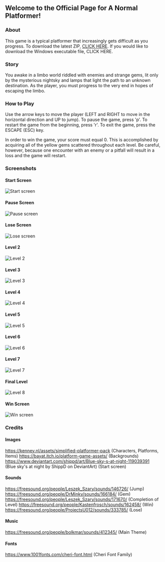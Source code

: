 ## Welcome to the Official Page for A Normal Platformer!

### About
This game is a typical platformer that increasingly gets difficult as you progress. To download the latest ZIP, [CLICK HERE](https://github.com/ChrisRod622922/a-normal-platformer/archive/master.zip). If you would like to download the Windows executable file, CLICK HERE.

### Story
You awake in a limbo world riddled with enemies and strange gems, lit only by the mysterious nightsky and lamps that light the path to an unknown destination. As the player, you must progress to the very end in hopes of escaping the limbo.

### How to Play
Use the arrow keys to move the player (LEFT and RIGHT to move in the horizontal direction and UP to jump). To pause the game, press 'p'. To restart the game from the beginning, press 'r'. To exit the game, press the ESCAPE (ESC) key.

In order to win the game, your score must equal 0. This is accomplished by acquiring all of the yellow gems scattered throughout each level. Be careful, however, because one encounter with an enemy or a pitfall will result in a loss and the game will restart.

### Screenshots

#### Start Screen
![Start screen](/assets/images/screenshots/s1.png)

#### Pause Screen
![Pause screen](/assets/images/screenshots/s2.png)

#### Lose Screen
![Lose screen](/assets/images/screenshots/s3.png)

#### Level 2
![Level 2](/assets/images/screenshots/s4.png)

#### Level 3
![Level 3](/assets/images/screenshots/s5.png)

#### Level 4
![Level 4](/assets/images/screenshots/s6.png)

#### Level 5
![Level 5](/assets/images/screenshots/s7.png)

#### Level 6
![Level 6](/assets/images/screenshots/s8.png)

#### Level 7
![Level 7](/assets/images/screenshots/s9.png)

#### Final Level
![Level 8](/assets/images/screenshots/s10.png)

#### Win Screen
![Win screen](/assets/images/screenshots/s11.png)

### Credits

#### Images
https://kenney.nl/assets/simplified-platformer-pack (Characters, Platforms, Items)
https://bayat.itch.io/platform-game-assets/ (Backgrounds)
https://www.deviantart.com/shippd/art/Blue-sky-s-at-night-119039391 (Blue sky's at night by ShippD on DeviantArt) (Start screen)

#### Sounds
https://freesound.org/people/Leszek_Szary/sounds/146726/ (Jump)
https://freesound.org/people/DrMinky/sounds/166184/ (Gem)
https://freesound.org/people/Leszek_Szary/sounds/171670/ (Completion of Level)
https://freesound.org/people/Kastenfrosch/sounds/162458/ (Win)
https://freesound.org/people/ProjectsU012/sounds/333785/ (Lose)

#### Music
https://freesound.org/people/bolkmar/sounds/412345/ (Main Theme)

#### Fonts
https://www.1001fonts.com/cheri-font.html (Cheri Font Family)
